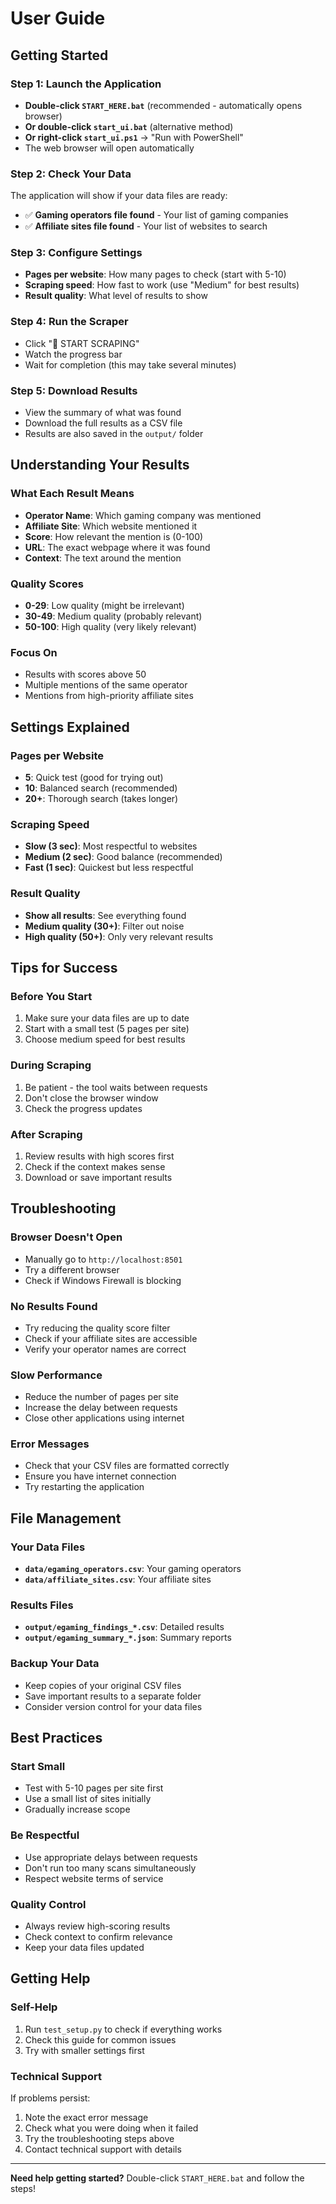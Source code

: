 # User Guide

## Getting Started

### Step 1: Launch the Application
- **Double-click `START_HERE.bat`** (recommended - automatically opens browser)
- **Or double-click `start_ui.bat`** (alternative method)
- **Or right-click `start_ui.ps1`** → "Run with PowerShell"
- The web browser will open automatically

### Step 2: Check Your Data
The application will show if your data files are ready:
- ✅ **Gaming operators file found** - Your list of gaming companies
- ✅ **Affiliate sites file found** - Your list of websites to search

### Step 3: Configure Settings
- **Pages per website**: How many pages to check (start with 5-10)
- **Scraping speed**: How fast to work (use "Medium" for best results)
- **Result quality**: What level of results to show

### Step 4: Run the Scraper
- Click "🚀 START SCRAPING"
- Watch the progress bar
- Wait for completion (this may take several minutes)

### Step 5: Download Results
- View the summary of what was found
- Download the full results as a CSV file
- Results are also saved in the `output/` folder

## Understanding Your Results

### What Each Result Means
- **Operator Name**: Which gaming company was mentioned
- **Affiliate Site**: Which website mentioned it
- **Score**: How relevant the mention is (0-100)
- **URL**: The exact webpage where it was found
- **Context**: The text around the mention

### Quality Scores
- **0-29**: Low quality (might be irrelevant)
- **30-49**: Medium quality (probably relevant)
- **50-100**: High quality (very likely relevant)

### Focus On
- Results with scores above 50
- Multiple mentions of the same operator
- Mentions from high-priority affiliate sites

## Settings Explained

### Pages per Website
- **5**: Quick test (good for trying out)
- **10**: Balanced search (recommended)
- **20+**: Thorough search (takes longer)

### Scraping Speed
- **Slow (3 sec)**: Most respectful to websites
- **Medium (2 sec)**: Good balance (recommended)
- **Fast (1 sec)**: Quickest but less respectful

### Result Quality
- **Show all results**: See everything found
- **Medium quality (30+)**: Filter out noise
- **High quality (50+)**: Only very relevant results

## Tips for Success

### Before You Start
1. Make sure your data files are up to date
2. Start with a small test (5 pages per site)
3. Choose medium speed for best results

### During Scraping
1. Be patient - the tool waits between requests
2. Don't close the browser window
3. Check the progress updates

### After Scraping
1. Review results with high scores first
2. Check if the context makes sense
3. Download or save important results

## Troubleshooting

### Browser Doesn't Open
- Manually go to `http://localhost:8501`
- Try a different browser
- Check if Windows Firewall is blocking

### No Results Found
- Try reducing the quality score filter
- Check if your affiliate sites are accessible
- Verify your operator names are correct

### Slow Performance
- Reduce the number of pages per site
- Increase the delay between requests
- Close other applications using internet

### Error Messages
- Check that your CSV files are formatted correctly
- Ensure you have internet connection
- Try restarting the application

## File Management

### Your Data Files
- **`data/egaming_operators.csv`**: Your gaming operators
- **`data/affiliate_sites.csv`**: Your affiliate sites

### Results Files
- **`output/egaming_findings_*.csv`**: Detailed results
- **`output/egaming_summary_*.json`**: Summary reports

### Backup Your Data
- Keep copies of your original CSV files
- Save important results to a separate folder
- Consider version control for your data files

## Best Practices

### Start Small
- Test with 5-10 pages per site first
- Use a small list of sites initially
- Gradually increase scope

### Be Respectful
- Use appropriate delays between requests
- Don't run too many scans simultaneously
- Respect website terms of service

### Quality Control
- Always review high-scoring results
- Check context to confirm relevance
- Keep your data files updated

## Getting Help

### Self-Help
1. Run `test_setup.py` to check if everything works
2. Check this guide for common issues
3. Try with smaller settings first

### Technical Support
If problems persist:
1. Note the exact error message
2. Check what you were doing when it failed
3. Try the troubleshooting steps above
4. Contact technical support with details

---

**Need help getting started?** Double-click `START_HERE.bat` and follow the steps!
